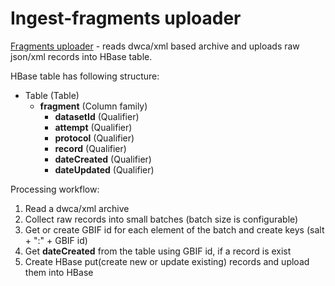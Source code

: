 # Ingest-fragments uploader

[Fragments uploader](.src/main/java/org/gbif/pipelines/fragmenter/FragmentsUploader.java) - reads dwca/xml based archive and uploads raw json/xml records into HBase table.

HBase table has following structure:

- Table (Table)
    - **fragment** (Column family)
        - **datasetId** (Qualifier)
        - **attempt** (Qualifier)
        - **protocol** (Qualifier)
        - **record** (Qualifier)
        - **dateCreated** (Qualifier)
        - **dateUpdated** (Qualifier)

Processing workflow:
1. Read a dwca/xml archive
2. Collect raw records into small batches (batch size is configurable)
3. Get or create GBIF id for each element of the batch and create keys (salt + ":" + GBIF id)
4. Get **dateCreated** from the table using GBIF id, if a record is exist
5. Create HBase put(create new or update existing) records and upload them into HBase
